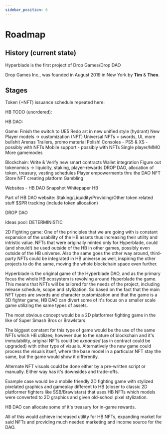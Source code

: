 ```yaml
---
sidebar_position: 6
---
```


# Roadmap

## History (current state)

Hyperblade is the first project of Drop Games/Drop DAO

Drop Games Inc., was founded in August 2019 in New York by **Tim** & **Theo**.

## Stages

Token (+NFT) issuance schedule repeated here:

HB TODO (unordered):

HB DAO:

Game:
Finish the switch to UE5
Redo art in new unified style (hydrant)
New Player models -> customization (NFT)
Universal NFTs = swords, UI, more bullshit
Arenas
Trailers, promo material
Polish!
Consoles - PS5 & XS - possibly with NFTs
Mobile support - possibly with NFTs
Single player/MMO
More gamemodes

Blockchain:
Write & Verify new smart contracts
Wallet integration
Figure out tokenomics -> liquidity, staking, player-rewards
DROP DAO, allocation of token, treasury, vesting schedules
Player empowerments thru the DAO
NFT Store
NFT creating platform
Gambling

Websites -
HB DAO
Snapshot
Whitepaper HB

Part of HB DAO website:
Staking/Liquidity/Providing/Other token related stuff
$SPR tracking (include token allocation)

DROP DAO

Ideas pool:
DETERMINISTIC

2D Fighting game:
One of the principles that we are going with is constant expansion of the usability of the HB assets thus increasing their utility and intristic value. NFTs that were originally minted only for Hyperblade, could (and should!) be used outside of the HB in other games, possibly even outside of the HB universe. Also the same goes the other way around, third-party NFTs could be integrated in HB universe as well, inspiring the other projects to do the same, moving the whole blockchain space even further.

Hyperblade is the original game of the Hyperblade DAO, and as the primary focus the whole HB ecosystem is revolving around Hyperblade the game. This means that NFTs will be tailored for the needs of the project, including release schedule, scope and stylization. So based on the fact that the main NFT types are swords and character customization and that the game is a 3D fighter game, HB DAO can divert some of it's focus on a smaller scale game utilizing the same types of assets.

The most obvious concept would be a 2D platformer fighting game in the like of Super Smash Bros or Brawlstars.

The biggest constant for this type of game would be the use of the same NFTs which HB utilizes; however due to the nature of blockchain and it's immutability, original NFTs could be _expanded_ (as in contract could be upgraded) with other type of visuals. Alternatively the new game could process the visuals itself, where the base model in a particular NFT stay the same, but the game would show it differently.

Alternate NFT visuals could be done either by a pre-written script or manually. Either way has it's downsides and trade-offs.

Example case would be a mobile friendly 2D fighting game with stylized pixelated graphics and gameplay different to HB (closer to classic 2D platformer fighters like SSB/Brawlstars) that uses HB NFTs which models were converted to 2D graphics and given old-school pixel stylization.

HB DAO can allocate some of it's treasury for in-game rewards.

All of this would achieve increased utility for HB NFTs, expanding market for said NFTs and providing much needed marketing and income source for the DAO.
